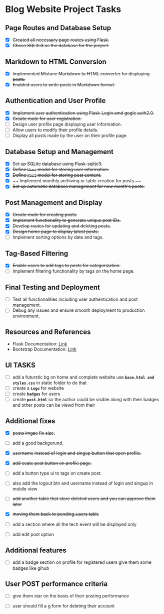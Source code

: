 # Blog Website Project Tasks


## Page Routes and Database Setup
- [x] ~~Created all necessary page routes using Flask.~~
- [x] ~~Chose SQLite3 as the database for the project.~~
## Markdown to HTML Conversion
- [x] ~~Implemented Mistune Markdown to HTML converter for displaying posts.~~
- [x] ~~Enabled users to write posts in Markdown format.~~

## Authentication and User Profile
- [x] ~~Implement user authentication using Flask-Login amd gogle auth2.0.~~
- [x] ~~Create route for user registration.~~
- [ ] Design user profile page displaying user information.
- [ ] Allow users to modify their profile details.
- [ ] Display all posts made by the user on their profile page.

## Database Setup and Management
- [x] ~~Set up SQLite database using Flask-sqlite3.~~
- [x] ~~Define `User` model for storing user information.~~
- [x] ~~Define `Post` model for storing post content.~~
- [x] ~~ Implement monthly archiving or table creation for posts.~~
- [x] ~~Set up automatic database management for new month's posts.~~

## Post Management and Display
- [x] ~~Create route for creating posts.~~
- [x] ~~Implement functionality to generate unique post IDs.~~
- [x] ~~Develop routes for updating and deleting posts.~~
- [x] ~~Design home page to display latest posts.~~
- [ ] Implement sorting options by date and tags.

## Tag-Based Filtering
- [x] ~~Enable users to add tags to posts for categorization.~~
- [ ] Implement filtering functionality by tags on the home page.

## Final Testing and Deployment
- [ ] Test all functionalities including user authentication and post management.
- [ ] Debug any issues and ensure smooth deployment to production environment.

## Resources and References
- Flask Documentation: [Link](https://flask.palletsprojects.com/)
- Bootstrap Documentation: [Link](https://getbootstrap.com/)


## UI TASKS
- [ ] add a futurstic bg on home and complete website use **`base.html and styles.css`** in static folder to do that
- [ ] create a **`Logo`** for website
- [ ] create **`badges`** for users
- [ ] create **`post.html`** so the author could be visible along with their badges and other posts can be viewd from their

## Additional fixes
- [x] ~~posts imgae fix size.~~
- [ ] add a good backgorund.
- [x] ~~username instead of login and singup button that open profile.~~
- [x] ~~add ceate post button on profile page.~~
- [ ] add a button type ui to tags on create post.
- [ ] also add the logout btn and username instead of login and singup in mobile view
- [ ] ~~add another table that store deleted users and you can approve them later~~ 
- [x] ~~moving them back to pending_users table~~
- [ ] add a section where all the tech event will be displayed only
- [ ] add edit post option


## Additional features
- [ ] add a badge section on profile for registered users give them some badges like gihub

## User POST performance criteria
- [ ] give them star on the basis of their posting performance
- [ ] user should fill a g form for deleting their account




<!-- ![Alt text](https://www.simplilearn.com/ice9/free_resources_article_thumb/what_is_image_Processing.jpg "Optional title")

![Alt text](https://h5p.org/sites/default/files/h5p/content/1209180/images/file-6113d5f8845dc.jpeg "Optional title")


```python
def greet(name): 
    print(f"Hello, {name}!") 
greet("World")
``` -->


